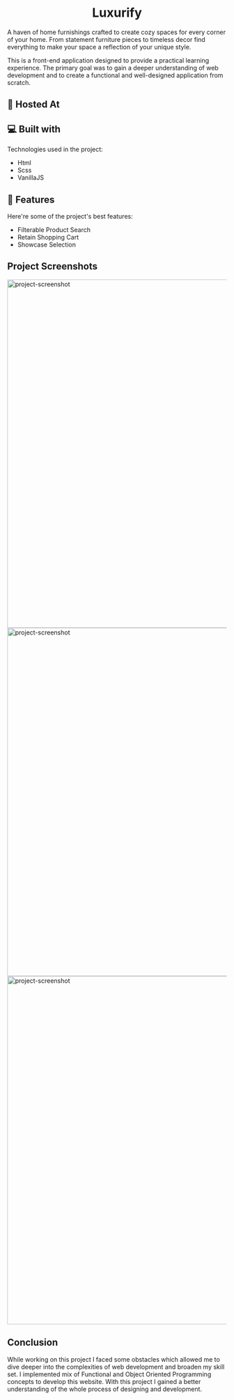 <h1 align="center" id="title">Luxurify</h1>


<p id="description">A haven of home furnishings crafted to create cozy spaces for every corner of your home. From statement furniture pieces to timeless decor find everything to make your space a reflection of your unique style. 
 
This is a front-end application designed to provide a practical learning experience. The primary goal was to gain a deeper understanding of web development and to create a functional and well-designed application from scratch.</p>

<h2>🚀 Hosted At</h2>


<h2>💻 Built with</h2>

Technologies used in the project:

*   Html
*   Scss
*   VanillaJS

<h2>🧐 Features</h2>

Here're some of the project's best features:

*   Filterable Product Search
*   Retain Shopping Cart
*   Showcase Selection

<h2>Project Screenshots</h2>

<img src="https://luxurify-links.s3.us-west-1.amazonaws.com/filterableproductsearch.png" alt="project-screenshot" width="800">

<img src="https://luxurify-links.s3.us-west-1.amazonaws.com/retainshoppingcart.png" alt="project-screenshot" width="800" >

<img src="https://luxurify-links.s3.us-west-1.amazonaws.com/showcaseselection.png" alt="project-screenshot" width="800">

<h2>Conclusion</h2>
While working on this project I faced some obstacles which allowed me to dive deeper into the complexities of web development and broaden my skill set. I implemented mix of Functional and Object Oriented Programming concepts to develop this website. With this project I gained a better understanding of the whole process of designing and development.

  
  
